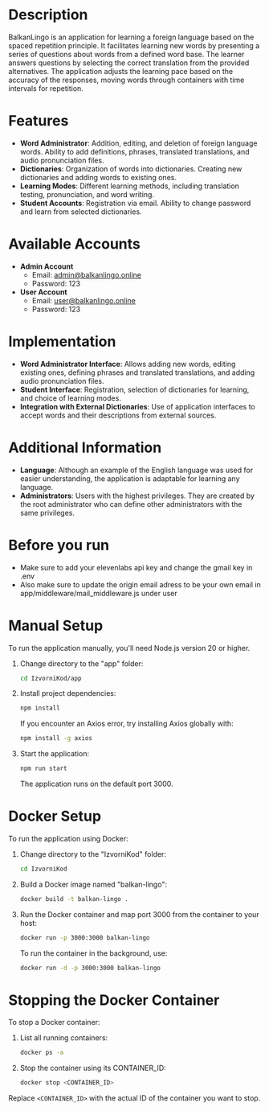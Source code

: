 # Description

BalkanLingo is an application for learning a foreign language based on the spaced repetition principle. It facilitates learning new words by presenting a series of questions about words from a defined word base. The learner answers questions by selecting the correct translation from the provided alternatives. The application adjusts the learning pace based on the accuracy of the responses, moving words through containers with time intervals for repetition.

# Features

- **Word Administrator**: Addition, editing, and deletion of foreign language words. Ability to add definitions, phrases, translated translations, and audio pronunciation files.
- **Dictionaries**: Organization of words into dictionaries. Creating new dictionaries and adding words to existing ones.
- **Learning Modes**: Different learning methods, including translation testing, pronunciation, and word writing.
- **Student Accounts**: Registration via email. Ability to change password and learn from selected dictionaries.

# Available Accounts

- **Admin Account**
  - Email: admin@balkanlingo.online
  - Password: 123
- **User Account**
  - Email: user@balkanlingo.online
  - Password: 123

# Implementation

- **Word Administrator Interface**: Allows adding new words, editing existing ones, defining phrases and translated translations, and adding audio pronunciation files.
- **Student Interface**: Registration, selection of dictionaries for learning, and choice of learning modes.
- **Integration with External Dictionaries**: Use of application interfaces to accept words and their descriptions from external sources.

# Additional Information

- **Language**: Although an example of the English language was used for easier understanding, the application is adaptable for learning any language.
- **Administrators**: Users with the highest privileges. They are created by the root administrator who can define other administrators with the same privileges.

# Before you run
- Make sure to add your elevenlabs api key and change the gmail key in .env 
- Also make sure to update the origin email adress to be your own email in app/middleware/mail_middleware.js under user

# Manual Setup
To run the application manually, you'll need Node.js version 20 or higher.

1. Change directory to the "app" folder:
    ```bash
    cd IzvorniKod/app
    ```

2. Install project dependencies:
    ```bash
    npm install
    ```
    If you encounter an Axios error, try installing Axios globally with:
    ```bash
    npm install -g axios
    ```

3. Start the application:
    ```bash
    npm run start
    ```
    The application runs on the default port 3000.

# Docker Setup
To run the application using Docker:

1. Change directory to the "IzvorniKod" folder:
    ```bash
    cd IzvorniKod
    ```

2. Build a Docker image named "balkan-lingo":
    ```bash
    docker build -t balkan-lingo .
    ```

3. Run the Docker container and map port 3000 from the container to your host:
    ```bash
    docker run -p 3000:3000 balkan-lingo
    ```
    To run the container in the background, use:
    ```bash
    docker run -d -p 3000:3000 balkan-lingo
    ```

# Stopping the Docker Container
To stop a Docker container:

1. List all running containers:
    ```bash
    docker ps -a
    ```

2. Stop the container using its CONTAINER_ID:
    ```bash
    docker stop <CONTAINER_ID>
    ```

Replace `<CONTAINER_ID>` with the actual ID of the container you want to stop.
